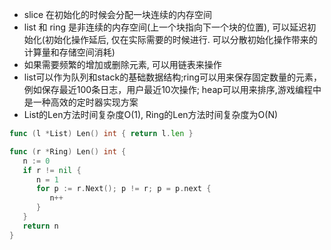 - slice 在初始化的时候会分配一块连续的内存空间
- list 和 ring 是非连续的内存空间(上一个块指向下一个块的位置), 可以延迟初始化(初始化操作延后, 仅在实际需要的时候进行. 可以分散初始化操作带来的计算量和存储空间消耗)
- 如果需要频繁的增加或删除元素, 可以用链表来操作
- list可以作为队列和stack的基础数据结构;ring可以用来保存固定数量的元素，例如保存最近100条日志，用户最近10次操作; heap可以用来排序,游戏编程中是一种高效的定时器实现方案
- List的Len方法时间复杂度O(1), Ring的Len方法时间复杂度为O(N)

```go
func (l *List) Len() int { return l.len }

func (r *Ring) Len() int {
   n := 0
   if r != nil {
      n = 1
      for p := r.Next(); p != r; p = p.next {
         n++
      }
   }
   return n
}
```

